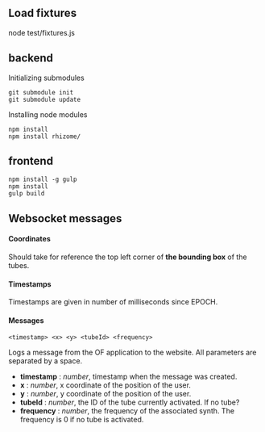 Load fixtures
--------------

node test/fixtures.js

backend
--------

Initializing submodules

```
git submodule init
git submodule update
```

Installing node modules

```
npm install
npm install rhizome/
```

frontend
----------

```
npm install -g gulp
npm install
gulp build
```

Websocket messages
-------------------

#### Coordinates

Should take for reference the top left corner of **the bounding box** of the tubes.


#### Timestamps

Timestamps are given in number of milliseconds since EPOCH.


#### Messages

```
<timestamp> <x> <y> <tubeId> <frequency>
```
Logs a message from the OF application to the website. All parameters are separated by a space. 
- **timestamp** : *number*, timestamp when the message was created.
- **x** : *number*, x coordinate of the position of the user. 
- **y** : *number*, y coordinate of the position of the user. 
- **tubeId** : *number*, the ID of the tube currently activated. If no tube?
- **frequency** : *number*, the frequency of the associated synth. The frequency is 0 if no tube is activated.

